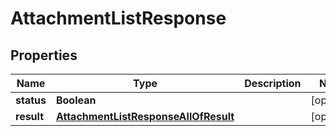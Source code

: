 

# AttachmentListResponse


## Properties

| Name | Type | Description | Notes |
|------------ | ------------- | ------------- | -------------|
|**status** | **Boolean** |  |  [optional] |
|**result** | [**AttachmentListResponseAllOfResult**](AttachmentListResponseAllOfResult.md) |  |  [optional] |



